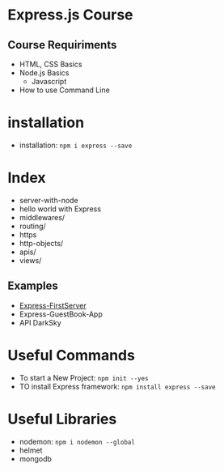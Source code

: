 # Express.js Course

## Course Requiriments
- HTML, CSS Basics
- Node.js Basics
  - Javascript
- How to use Command Line

# installation
  - installation: `npm i express --save`

# Index
- server-with-node
- hello world with Express
- middlewares/
- routing/
- https
- http-objects/
- apis/
- views/

## Examples
- [Express-FirstServer](https://github.com/FaztTech/express-first-server)
- Express-GuestBook-App
- API DarkSky

# Useful Commands
- To start a New Project: `npm init --yes`
- TO install Express framework: `npm install express --save`

# Useful Libraries
- nodemon: `npm i nodemon --global`
- helmet
- mongodb
